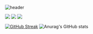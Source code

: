 ![header](https://capsule-render.vercel.app/api?type=soft&color=000&height=120&section=header&text=Hi%20there👋&fontSize=80&fontColor=ffc501)

<img src="https://img.shields.io/badge/JavaScipt-F7DF1E?style=for-the-badge&logo=JavaScipt&logoColor=white"> <img src="https://img.shields.io/badge/React-61DAFB?style=for-the-badge&logo=React&logoColor=white"> <img src="https://img.shields.io/badge/TypeScript-3178C6?style=for-the-badge&logo=TypeScript&logoColor=white">


[![GitHub Streak](https://github-readme-streak-stats.herokuapp.com/?user=foxmon&theme=great-gatsby)](https://git.io/streak-stats)
![Anurag's GitHub stats](https://github-readme-stats.vercel.app/api?username=foxmon&show_icons=true&theme=great-gatsby)

<!--
**FoxMon/FoxMon** is a ✨ _special_ ✨ repository because its `README.md` (this file) appears on your GitHub profile.

Here are some ideas to get you started:

- 🔭 I’m currently working on ...
- 🌱 I’m currently learning ...
- 👯 I’m looking to collaborate on ...
- 🤔 I’m looking for help with ...
- 💬 Ask me about ...
- 📫 How to reach me: ...
- 😄 Pronouns: ...
- ⚡ Fun fact: ...
-->
